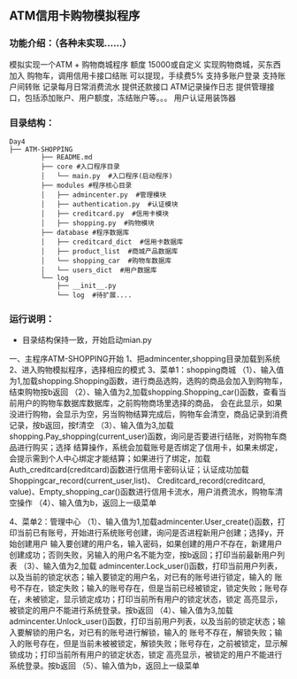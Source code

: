 ## ATM信用卡购物模拟程序



### 功能介绍：（各种未实现……）
模拟实现一个ATM + 购物商城程序
额度 15000或自定义
实现购物商城，买东西加入 购物车，调用信用卡接口结账
可以提现，手续费5%
支持多账户登录
支持账户间转账
记录每月日常消费流水
提供还款接口
ATM记录操作日志
提供管理接口，包括添加账户、用户额度，冻结账户等。。。
用户认证用装饰器




### 目录结构：

    Day4
    ├── ATM-SHOPPING
            ├── README.md
            ├── core #入口程序目录
            │   └── main.py  #入口程序(启动程序)
            ├── modules #程序核心目录
            │   ├── admincenter.py  #管理模块
            │   ├── authentication.py  #认证模块
            │   ├── creditcard.py  #信用卡模块
            │   ├── shopping.py  #购物模块
            ├── database #程序数据库
            │   ├── creditcard_dict  #信用卡数据库
            │   ├── product_list  #商城产品数据库
            │   └── shopping_car  #购物车数据库
            │   └── users_dict  #用户数据库
            └── log
                ├── __init__.py
                └── log  #待扩展....


### 运行说明：
        
* 目录结构保持一致，开始启动mian.py


一、主程序ATM-SHOPPING开始
   1、把admincenter,shopping目录加载到系统
   2、进入购物模拟程序，选择相应的模式
   3、菜单1：shopping商城
       （1）、输入值为1,加载shopping.Shopping函数，进行商品选购，选购的商品会加入到购物车，结束购物按b返回
       （2）、输入值为2,加载shopping.Shopping_car()函数，查看当前用户的购物车数据库数据库，之前购物商场里选择的商品，
              会在此显示，如果没进行购物，会显示为空，另当购物结算完成后，购物车会清空，商品记录到消费记录，按b返回，按f清空
       （3）、输入值为3,加载 shopping.Pay_shopping(current_user)函数，询问是否要进行结账，对购物车商品进行购买；选择
              结算操作，系统会加载账号是否绑定了信用卡，如果未绑定，会提示需到个人中心绑定才能结算；如果进行了绑定，加载
              Auth_creditcard(creditcard)函数进行信用卡密码认证；认证成功加载Shoppingcar_record(current_user,list)、
              Creditcard_record(creditcard, value)、Empty_shopping_car()函数进行信用卡流水，用户消费流水，购物车清空操作
       （4）、输入值为b，返回上一级菜单

   4、菜单2：管理中心
       （1）、输入值为1,加载admincenter.User_create()函数，打印当前已有账号，开始进行系统账号创建，询问是否进程新用户创建；选择y，开始创建用户
              输入要创建的用户名，输入密码，如果创建的用户不存在，新建用户创建成功；否则失败，另输入的用户名不能为空，按b返回；打印当前最新用户列表
       （3）、输入值为2,加载 admincenter.Lock_user()函数，打印当前用户列表，以及当前的锁定状态；输入要锁定的用户名，对已有的账号进行锁定，输入的
              账号不存在，锁定失败；输入的账号存在，但是当前已经被锁定，锁定失败；账号存在，未被锁定，显示锁定成功；打印当前所有用户的锁定状态，锁定
              高亮显示，被锁定的用户不能进行系统登录。按b返回
       （4）、输入值为3,加载 admincenter.Unlock_user()函数，打印当前用户列表，以及当前的锁定状态；输入要解锁的用户名，对已有的账号进行解锁，输入的
              账号不存在，解锁失败；输入的账号存在，但是当前未被被锁定，解锁失败；账号存在，之前被锁定，显示解锁成功；打印当前所有用户的锁定状态，锁定
              高亮显示，被锁定的用户不能进行系统登录。按b返回
       （5）、输入值为b，返回上一级菜单
